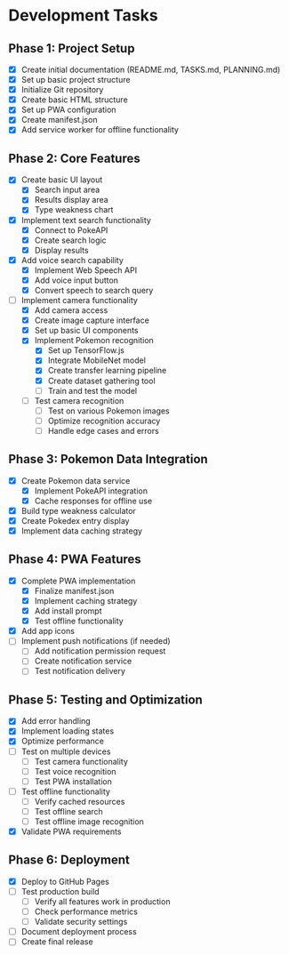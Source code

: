 # Development Tasks

## Phase 1: Project Setup
- [x] Create initial documentation (README.md, TASKS.md, PLANNING.md)
- [x] Set up basic project structure
- [x] Initialize Git repository
- [x] Create basic HTML structure
- [x] Set up PWA configuration
- [x] Create manifest.json
- [x] Add service worker for offline functionality

## Phase 2: Core Features
- [x] Create basic UI layout
  - [x] Search input area
  - [x] Results display area
  - [x] Type weakness chart
- [x] Implement text search functionality
  - [x] Connect to PokeAPI
  - [x] Create search logic
  - [x] Display results
- [x] Add voice search capability
  - [x] Implement Web Speech API
  - [x] Add voice input button
  - [x] Convert speech to search query
- [ ] Implement camera functionality
  - [x] Add camera access
  - [x] Create image capture interface
  - [x] Set up basic UI components
  - [x] Implement Pokemon recognition
    - [x] Set up TensorFlow.js
    - [x] Integrate MobileNet model
    - [x] Create transfer learning pipeline
    - [x] Create dataset gathering tool
    - [ ] Train and test the model
  - [ ] Test camera recognition
    - [ ] Test on various Pokemon images
    - [ ] Optimize recognition accuracy
    - [ ] Handle edge cases and errors

## Phase 3: Pokemon Data Integration
- [x] Create Pokemon data service
  - [x] Implement PokeAPI integration
  - [x] Cache responses for offline use
- [x] Build type weakness calculator
- [x] Create Pokedex entry display
- [x] Implement data caching strategy

## Phase 4: PWA Features
- [x] Complete PWA implementation
  - [x] Finalize manifest.json
  - [x] Implement caching strategy
  - [x] Add install prompt
  - [x] Test offline functionality
- [x] Add app icons
- [ ] Implement push notifications (if needed)
  - [ ] Add notification permission request
  - [ ] Create notification service
  - [ ] Test notification delivery

## Phase 5: Testing and Optimization
- [x] Add error handling
- [x] Implement loading states
- [x] Optimize performance
- [ ] Test on multiple devices
  - [ ] Test camera functionality
  - [ ] Test voice recognition
  - [ ] Test PWA installation
- [ ] Test offline functionality
  - [ ] Verify cached resources
  - [ ] Test offline search
  - [ ] Test offline image recognition
- [x] Validate PWA requirements

## Phase 6: Deployment
- [x] Deploy to GitHub Pages
- [ ] Test production build
  - [ ] Verify all features work in production
  - [ ] Check performance metrics
  - [ ] Validate security settings
- [ ] Document deployment process
- [ ] Create final release 